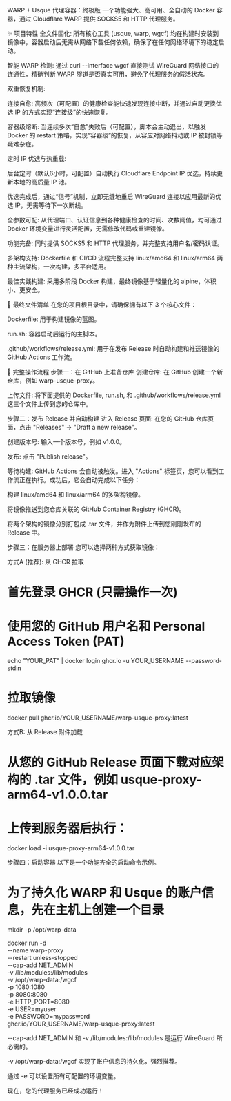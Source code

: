 WARP + Usque 代理容器：终极版
一个功能强大、高可用、全自动的 Docker 容器，通过 Cloudflare WARP 提供 SOCKS5 和 HTTP 代理服务。

✨ 项目特性
全文件固化: 所有核心工具 (usque, warp, wgcf) 均在构建时安装到镜像中，容器启动后无需从网络下载任何依赖，确保了在任何网络环境下的稳定启动。

智能 WARP 检测: 通过 curl --interface wgcf 直接测试 WireGuard 网络接口的连通性，精确判断 WARP 隧道是否真实可用，避免了代理服务的假活状态。

双重恢复机制:

连接自愈: 高频次（可配置）的健康检查能快速发现连接中断，并通过自动更换优选 IP 的方式实现“连接级”的快速恢复。

容器级熔断: 当连续多次“自愈”失败后（可配置），脚本会主动退出，以触发 Docker 的 restart 策略，实现“容器级”的恢复，从容应对网络抖动或 IP 被封锁等疑难杂症。

定时 IP 优选与热重载:

后台定时（默认6小时，可配置）自动执行 Cloudflare Endpoint IP 优选，持续更新本地的高质量 IP 池。

优选完成后，通过“信号”机制，立即无缝地重启 WireGuard 连接以应用最新的优选 IP，无需等待下一次断线。

全参数可配: 从代理端口、认证信息到各种健康检查的时间、次数阈值，均可通过 Docker 环境变量进行灵活配置，无需修改代码或重建镜像。

功能完备: 同时提供 SOCKS5 和 HTTP 代理服务，并完整支持用户名/密码认证。

多架构支持: Dockerfile 和 CI/CD 流程完整支持 linux/amd64 和 linux/arm64 两种主流架构，一次构建，多平台适用。

最佳实践构建: 采用多阶段 Docker 构建，最终镜像基于轻量化的 alpine，体积小、更安全。

📁 最终文件清单
在您的项目根目录中，请确保拥有以下 3 个核心文件：

Dockerfile: 用于构建镜像的蓝图。

run.sh: 容器启动后运行的主脚本。

.github/workflows/release.yml: 用于在发布 Release 时自动构建和推送镜像的 GitHub Actions 工作流。

🚀 完整操作流程
步骤一：在 GitHub 上准备仓库
创建仓库: 在 GitHub 创建一个新仓库，例如 warp-usque-proxy。

上传文件: 将下面提供的 Dockerfile, run.sh, 和 .github/workflows/release.yml 这三个文件上传到您的仓库中。

步骤二：发布 Release 并自动构建
进入 Release 页面: 在您的 GitHub 仓库页面，点击 "Releases" -> "Draft a new release"。

创建版本号: 输入一个版本号，例如 v1.0.0。

发布: 点击 "Publish release"。

等待构建: GitHub Actions 会自动被触发。进入 "Actions" 标签页，您可以看到工作流正在执行。成功后，它会自动完成以下任务：

构建 linux/amd64 和 linux/arm64 的多架构镜像。

将镜像推送到您仓库关联的 GitHub Container Registry (GHCR)。

将两个架构的镜像分别打包成 .tar 文件，并作为附件上传到您刚刚发布的 Release 中。

步骤三：在服务器上部署
您可以选择两种方式获取镜像：

方式A (推荐): 从 GHCR 拉取

# 首先登录 GHCR (只需操作一次)
# 使用您的 GitHub 用户名和 Personal Access Token (PAT)
echo "YOUR_PAT" | docker login ghcr.io -u YOUR_USERNAME --password-stdin

# 拉取镜像
docker pull ghcr.io/YOUR_USERNAME/warp-usque-proxy:latest

方式B: 从 Release 附件加载

# 从您的 GitHub Release 页面下载对应架构的 .tar 文件，例如 usque-proxy-arm64-v1.0.0.tar
# 上传到服务器后执行：
docker load -i usque-proxy-arm64-v1.0.0.tar

步骤四：启动容器
以下是一个功能齐全的启动命令示例。

# 为了持久化 WARP 和 Usque 的账户信息，先在主机上创建一个目录
mkdir -p /opt/warp-data

docker run -d \
   --name warp-proxy \
   --restart unless-stopped \
   --cap-add NET_ADMIN \
   -v /lib/modules:/lib/modules \
   -v /opt/warp-data:/wgcf \
   -p 1080:1080 \
   -p 8080:8080 \
   -e HTTP_PORT=8080 \
   -e USER=myuser \
   -e PASSWORD=mypassword \
   ghcr.io/YOUR_USERNAME/warp-usque-proxy:latest

--cap-add NET_ADMIN 和 -v /lib/modules:/lib/modules 是运行 WireGuard 所必需的。

-v /opt/warp-data:/wgcf 实现了账户信息的持久化，强烈推荐。

通过 -e 可以设置所有可配置的环境变量。

现在，您的代理服务已经成功运行！

